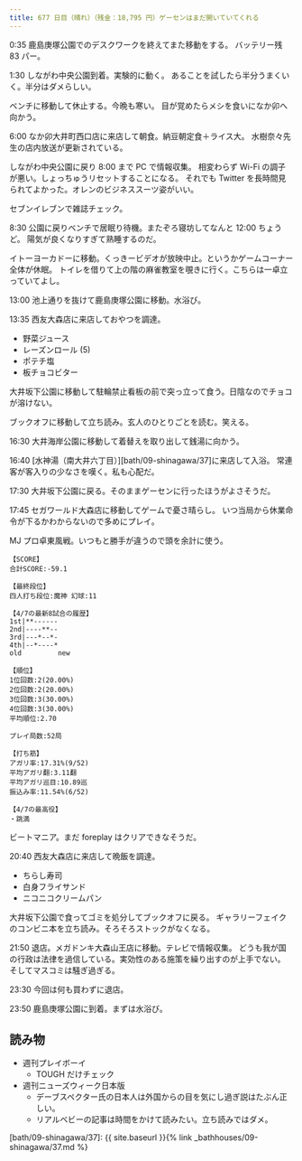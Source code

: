 ```yaml
---
title: 677 日目（晴れ）（残金：18,795 円）ゲーセンはまだ開いていてくれる
---
```


0:35 鹿島庚塚公園でのデスクワークを終えてまた移動をする。
バッテリー残 83 パー。

1:30 しながわ中央公園到着。実験的に動く。
あることを試したら半分うまくいく。半分はダメらしい。

ベンチに移動して休止する。今晩も寒い。
目が覚めたらメシを食いになか卯へ向かう。

6:00 なか卯大井町西口店に来店して朝食。納豆朝定食＋ライス大。
水樹奈々先生の店内放送が更新されている。

しながわ中央公園に戻り 8:00 まで PC で情報収集。
相変わらず Wi-Fi の調子が悪い。しょっちゅうリセットすることになる。
それでも Twitter を長時間見られてよかった。オレンのビジネススーツ姿がいい。

セブンイレブンで雑誌チェック。

8:30 公園に戻りベンチで居眠り待機。またぞろ寝坊してなんと 12:00 ちょうど。
陽気が良くなりすぎて熟睡するのだ。

イトーヨーカドーに移動。くっきービデオが放映中止。というかゲームコーナー全体が休眠。
トイレを借りて上の階の麻雀教室を覗きに行く。こちらは一卓立っていてよし。

13:00 池上通りを抜けて鹿島庚塚公園に移動。水浴び。

13:35 西友大森店に来店しておやつを調達。

* 野菜ジュース
* レーズンロール (5)
* ポテチ塩
* 板チョコビター

大井坂下公園に移動して駐輪禁止看板の前で突っ立って食う。日陰なのでチョコが溶けない。

ブックオフに移動して立ち読み。玄人のひとりごとを読む。笑える。

16:30 大井海岸公園に移動して着替えを取り出して銭湯に向かう。

16:40 [水神湯（南大井六丁目）][bath/09-shinagawa/37]に来店して入浴。
常連客が客入りの少なさを嘆く。私も心配だ。

17:30 大井坂下公園に戻る。そのままゲーセンに行ったほうがよさそうだ。

17:45 セガワールド大森店に移動してゲームで憂さ晴らし。
いつ当局から休業命令が下るかわからないので多めにプレイ。

MJ プロ卓東風戦。いつもと勝手が違うので頭を余計に使う。

```text
【SCORE】
合計SCORE:-59.1

【最終段位】
四人打ち段位:魔神 幻球:11

【4/7の最新8試合の履歴】
1st|**------
2nd|----**--
3rd|---*--*-
4th|--*----*
old         new

【順位】
1位回数:2(20.00%)
2位回数:2(20.00%)
3位回数:3(30.00%)
4位回数:3(30.00%)
平均順位:2.70

プレイ局数:52局

【打ち筋】
アガリ率:17.31%(9/52)
平均アガリ翻:3.11翻
平均アガリ巡目:10.89巡
振込み率:11.54%(6/52)

【4/7の最高役】
・跳満
```

ビートマニア。まだ foreplay はクリアできなそうだ。

20:40 西友大森店に来店して晩飯を調達。

* ちらし寿司
* 白身フライサンド
* ニコニコクリームパン

大井坂下公園で食ってゴミを処分してブックオフに戻る。
ギャラリーフェイクのコンビニ本を立ち読み。そろそろストックがなくなる。

21:50 退店。メガドンキ大森山王店に移動。テレビで情報収集。
どうも我が国の行政は法律を過信している。実効性のある施策を繰り出すのが上手でない。
そしてマスコミは騒ぎ過ぎる。

23:30 今回は何も買わずに退店。

23:50 鹿島庚塚公園に到着。まずは水浴び。

## 読み物

* 週刊プレイボーイ
  * TOUGH だけチェック
* 週刊ニューズウィーク日本版
  * デーブスペクター氏の日本人は外国からの目を気にし過ぎ説はたぶん正しい。
  * リアルベビーの記事は時間をかけて読みたい。立ち読みではダメ。

[bath/09-shinagawa/37]: {{ site.baseurl }}{% link _bathhouses/09-shinagawa/37.md %}
